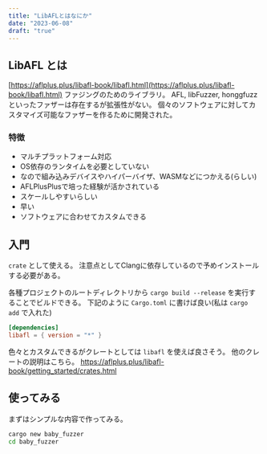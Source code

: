 ```yaml
---
title: "LibAFLとはなにか"
date: "2023-06-08"
draft: "true"
---
```


## LibAFL とは
[https://aflplus.plus/libafl-book/libafl.html](https://aflplus.plus/libafl-book/libafl.html)
ファジングのためのライブラリ。
AFL, libFuzzer, honggfuzz といったファザーは存在するが拡張性がない。
個々のソフトウェアに対してカスタマイズ可能なファザーを作るために開発された。

### 特徴
- マルチプラットフォーム対応
- OS依存のランタイムを必要としていない
 - なので組み込みデバイスやハイパーバイザ、WASMなどにつかえる(らしい)
- AFLPlusPlusで培った経験が活かされている
- スケールしやすいらしい
- 早い
- ソフトウェアに合わせてカスタムできる

## 入門
`crate` として使える。
注意点としてClangに依存しているので予めインストールする必要がある。

各種プロジェクトのルートディレクトリから `cargo build --release` を実行することでビルドできる。
下記のように `Cargo.toml` に書けば良い(私は `cargo add` で入れた)

```toml
[dependencies]
libafl = { version = "*" }
```

色々とカスタムできるがクレートとしては `libafl` を使えば良さそう。
他のクレートの説明はこちら。
https://aflplus.plus/libafl-book/getting_started/crates.html

## 使ってみる
まずはシンプルな内容で作ってみる。

```sh
cargo new baby_fuzzer
cd baby_fuzzer
```